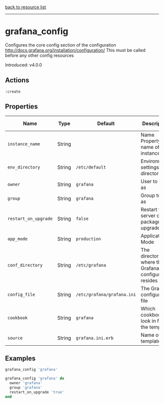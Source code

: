 [back to resource list](https://github.com/sous-chefs/grafana#resources)

---

# grafana_config

Configures the core config section of the configuration <http://docs.grafana.org/installation/configuration/>
This must be called before any other config resources

Introduced: v4.0.0

## Actions

`:create`

## Properties

| Name                  | Type        |  Default                    | Description                                               | Allowed Values
| --------------------- | ----------- | --------------------------- | --------------------------------------------------------- | --------------- |
| `instance_name`       | String      |                             | Name Property, name of the instance                       |
| `env_directory`       | String      | `/etc/default`              | Environment settings directory                            | Valid directory
| `owner`               | String      | `grafana`                   | User to run as                                            |
| `group`               | String      | `grafana`                   | Group to run as                                           |
| `restart_on_upgrade`  | String      | `false`                     | Restart the server on package upgrade                     |
| `app_mode`            | String      | `production`                | Application Mode                                          | production development
| `conf_directory`      | String      | `/etc/grafana`              | The directory where the Grafana configuration resides     | Valid directory
| `config_file`         | String      | `/etc/grafana/grafana.ini`  | The Grafana configuration file                            | Valid file path
| `cookbook`            | String      | `grafana`                   | Which cookbook to look in for the template                |
| `source`              | String      | `grafana.ini.erb`           | Name of the template                                      |

## Examples

```ruby
grafana_config 'grafana'
```

```ruby
grafana_config 'grafana' do
  owner 'grafana'
  group 'grafana'
  restart_on_upgrade 'true'
end
```
